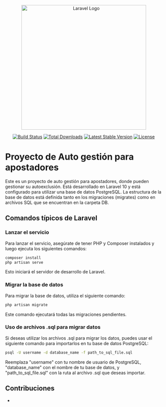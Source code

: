 <p align="center"><a href="https://laravel.com" target="_blank"><img src="https://raw.githubusercontent.com/laravel/art/master/logo-lockup/5%20SVG/2%20CMYK/1%20Full%20Color/laravel-logolockup-cmyk-red.svg" width="400" alt="Laravel Logo"></a></p>

<p align="center">
<a href="https://github.com/laravel/framework/actions"><img src="https://github.com/laravel/framework/workflows/tests/badge.svg" alt="Build Status"></a>
<a href="https://packagist.org/packages/laravel/framework"><img src="https://img.shields.io/packagist/dt/laravel/framework" alt="Total Downloads"></a>
<a href="https://packagist.org/packages/laravel/framework"><img src="https://img.shields.io/packagist/v/laravel/framework" alt="Latest Stable Version"></a>
<a href="https://packagist.org/packages/laravel/framework"><img src="https://img.shields.io/packagist/l/laravel/framework" alt="License"></a>
</p>

# Proyecto de Auto gestión para apostadores

Este es un proyecto de auto gestión para apostadores, donde pueden gestionar su autoexclusión. Está desarrollado en Laravel 10 y está configurado para utilizar una base de datos PostgreSQL. La estructura de la base de datos está definida tanto en los migraciones (migrates) como en archivos SQL que se encuentran en la carpeta DB.

## Comandos típicos de Laravel

### Lanzar el servicio

Para lanzar el servicio, asegúrate de tener PHP y Composer instalados y luego ejecuta los siguientes comandos:

```bash
composer install
php artisan serve
```

Esto iniciará el servidor de desarrollo de Laravel.

### Migrar la base de datos

Para migrar la base de datos, utiliza el siguiente comando:

```bash
php artisan migrate
```

Este comando ejecutará todas las migraciones pendientes.

### Uso de archivos .sql para migrar datos

Si deseas utilizar los archivos .sql para migrar los datos, puedes usar el siguiente comando para importarlos en tu base de datos PostgreSQL:

```bash
psql -U username -d database_name -f path_to_sql_file.sql
```

Reemplaza "username" con tu nombre de usuario de PostgreSQL, "database_name" con el nombre de tu base de datos, y "path_to_sql_file.sql" con la ruta al archivo .sql que deseas importar.

## Contribuciones

-
